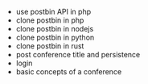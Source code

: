 - use postbin API in php
- clone postbin in php
- clone postbin in nodejs
- clone postbin in python
- clone postbin in rust
- post conference title and persistence
- login
- basic concepts of a conference
